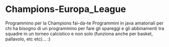 # Champions-Europa_League
Programmino per la Champions fai-da-te
Programmini in java amatoriali per chi ha bisogno di un programmino per fare gli spareggi e gli abbinamenti tra 
squadre in un torneo calcistico e non solo (funziona anche per basket, pallavolo, etc etc)... :)
